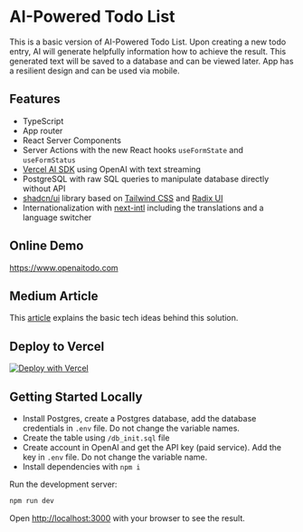 # AI-Powered Todo List

This is a basic version of AI-Powered Todo List. 
Upon creating a new todo entry, AI will generate helpfully information how to achieve the result.
This generated text will be saved to a database and can be viewed later. 
App has a resilient design and can be used via mobile.

## Features

- TypeScript
- App router
- React Server Components
- Server Actions with the new React hooks `useFormState` and `useFormStatus`
- [Vercel AI SDK](https://sdk.vercel.ai/docs/introduction) using OpenAI with text streaming
- PostgreSQL with raw SQL queries to manipulate database directly without API
- [shadcn/ui](https://ui.shadcn.com/) library based on [Tailwind CSS](https://tailwindcss.com/)  and [Radix UI](https://www.radix-ui.com/)
- Internationalization with [next-intl](https://next-intl-docs.vercel.app/) including the translations and a language switcher


## Online Demo
https://www.openaitodo.com

## Medium Article
This [article](https://medium.com/javascript-in-plain-english/using-enterprise-react-stack-to-build-ai-powered-applications-in-2024-25-b89d1de4b985) explains the basic tech ideas behind this solution.

## Deploy to Vercel

[![Deploy with Vercel](https://vercel.com/button)](https://vercel.com/new/clone?repository-url=https%3A%2F%2Fgithub.com%2Fslava-lu%2Fai-powered-todo)


## Getting Started Locally

- Install Postgres, create a Postgres database, add the database credentials in `.env` file.  Do not change the variable names.
- Create the table using `/db_init.sql` file
- Create account in OpenAI and get the API key (paid service). Add the key in `.env` file. Do not change the variable name.
- Install dependencies with `npm i`

Run the development server:

```bash
npm run dev
```

Open [http://localhost:3000](http://localhost:3000) with your browser to see the result.



